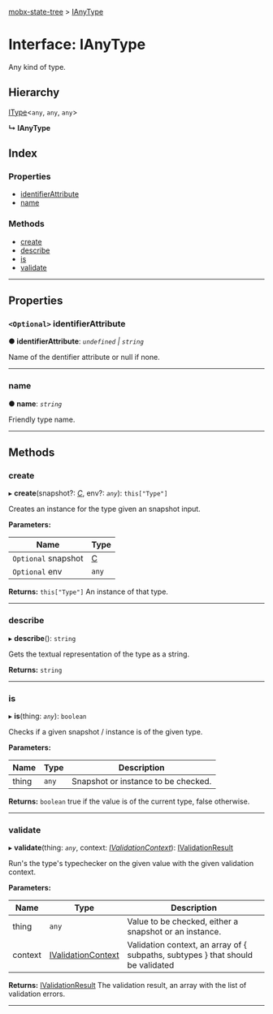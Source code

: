 [mobx-state-tree](../README.md) > [IAnyType](../interfaces/ianytype.md)

# Interface: IAnyType

Any kind of type.

## Hierarchy

 [IType](itype.md)<`any`, `any`, `any`>

**↳ IAnyType**

## Index

### Properties

* [identifierAttribute](ianytype.md#identifierattribute)
* [name](ianytype.md#name)

### Methods

* [create](ianytype.md#create)
* [describe](ianytype.md#describe)
* [is](ianytype.md#is)
* [validate](ianytype.md#validate)

---

## Properties

<a id="identifierattribute"></a>

### `<Optional>` identifierAttribute

**● identifierAttribute**: *`undefined` \| `string`*

Name of the dentifier attribute or null if none.

___
<a id="name"></a>

###  name

**● name**: *`string`*

Friendly type name.

___

## Methods

<a id="create"></a>

###  create

▸ **create**(snapshot?: *[C]()*, env?: *`any`*): `this["Type"]`

Creates an instance for the type given an snapshot input.

**Parameters:**

| Name | Type |
| ------ | ------ |
| `Optional` snapshot | [C]() |
| `Optional` env | `any` |

**Returns:** `this["Type"]`
An instance of that type.

___
<a id="describe"></a>

###  describe

▸ **describe**(): `string`

Gets the textual representation of the type as a string.

**Returns:** `string`

___
<a id="is"></a>

###  is

▸ **is**(thing: *`any`*): `boolean`

Checks if a given snapshot / instance is of the given type.

**Parameters:**

| Name | Type | Description |
| ------ | ------ | ------ |
| thing | `any` |  Snapshot or instance to be checked. |

**Returns:** `boolean`
true if the value is of the current type, false otherwise.

___
<a id="validate"></a>

###  validate

▸ **validate**(thing: *`any`*, context: *[IValidationContext](../#ivalidationcontext)*): [IValidationResult](../#ivalidationresult)

Run's the type's typechecker on the given value with the given validation context.

**Parameters:**

| Name | Type | Description |
| ------ | ------ | ------ |
| thing | `any` |  Value to be checked, either a snapshot or an instance. |
| context | [IValidationContext](../#ivalidationcontext) |  Validation context, an array of { subpaths, subtypes } that should be validated |

**Returns:** [IValidationResult](../#ivalidationresult)
The validation result, an array with the list of validation errors.

___

